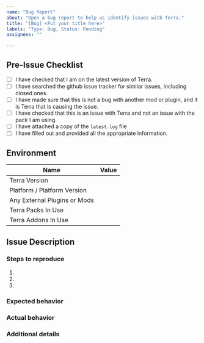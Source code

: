 ```yaml
---
name: "Bug Report"
about: "Open a bug report to help us identify issues with Terra."
title: "[Bug] <Put your title here>"
labels: "Type: Bug, Status: Pending"
assignees: ""

---
```


<!--
##############################################################################
## WARNING!                                                                 ##
## IGNORING THE FOLLOWING TEMPLATE WILL RESULT IN YOUR ISSUE BEING CLOSED   ##
##############################################################################
-->

## Pre-Issue Checklist

<!--
  Please go through this checklist item by item and make sure you have successfully completed each of these steps.
    - You must be on the LATEST version of Terra to receive any support. There is no support for older versions of Terra.
    - Make sure that there are no already existing issues open with your problem. If you open a duplicate, it will be closed as such.
    - Make sure that it is actually Terra causing the issue, and not another mod/plugin.
      You can do this by testing to see if you can recreate the issue without Terra installed.
    - Make sure that this is not an issue with a specific Terra *pack* or Terra *addon*, and instead applies to all of Terra.
    - Make sure that you attach a copy of the latest.log file.
      Putting *just* the exception IS NOT ENOUGH. We need to be able to check that there wasn't anything else before that caused it.
    - Make sure that you have filled out all the required information and given descriptions of everything.
    
    You must put an x in all the boxes you have completed. (Like this: [x])
    
    To make sure that your issue is rendered properly, you may check the "Preview" tab (below the title) to see a rendered version of it before you submit it.
-->

- [ ] I have checked that I am on the latest version of Terra.
- [ ] I have searched the github issue tracker for similar issues, including closed ones.
- [ ] I have made sure that this is not a bug with another mod or plugin, and it is Terra that is causing the issue.
- [ ] I have checked that this is an issue with Terra and not an issue with the pack I am using.
  <!-- If this is an issue with the default Terra pack, please open an issue on the pack repo: https://github.com/PolyhedralDev/TerraDefaultConfig/issues/new -->
- [ ] I have attached a copy of the `latest.log` file
- [ ] I have filled out and provided all the appropriate information.

## Environment

<!-- You can fill out the different items by putting the correct value beside each cell. -->

| Name                         | Value |
|------------------------------|-------|
| Terra Version                | <!-- Put your Terra version here. (remove the comment) -->
| Platform / Platform Version  | <!-- Put your platform and platform version here. (remove the comment) (eg. Spigot, Fabric, Paper, etc.) (If you are using the Region generator, put that here instead) -->
| Any External Plugins or Mods | <!-- Put a list of all the plugins or mods you have installed here. (remove the comment) (Make sure to NOT include any new lines) -->
| Terra Packs In Use           | <!-- Put a list of all the Terra packs you have installed here. (remove the comment) (Make sure to NOT include any new lines) (/te packs may be used to get a list) -->
| Terra Addons In Use          | <!-- Put a list of all the Terra addons you have installed here. (remove the comment) (Make sure to NOT include any new lines) (/te addons may be used to get a list) -->

## Issue Description

<!--
    Put a quick description of the issue here.
    Example: 'When generating terrain, something causes the chunks to not load properly', etc.
-->

### Steps to reproduce

<!--
    Describe what you were doing when this happened.
    Make sure to include ALL information. Including anything you were doing before that may have caused it.
-->

1. <!-- Put step #1 here. -->
2. <!-- Put step #2 here. -->
3. <!-- etc.              -->

### Expected behavior

<!-- Describe what you think *should* happen here: -->

### Actual behavior

<!-- Describe what *actually* happens here: -->
<!-- example: When I do _______, it actually does _______ -->

### Additional details

<!-- Any other information you think should be added -->

